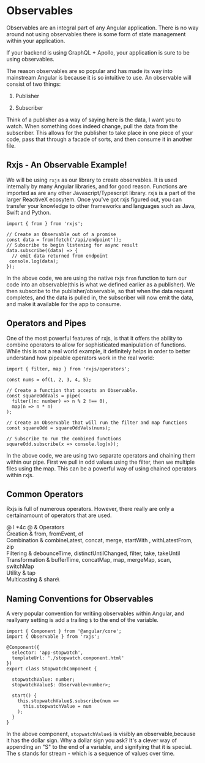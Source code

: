  Observables 
============

Observables are an integral part of any Angular application. There is no
way around not using observables there is some form of state management
within your application.

If your backend is using GraphQL + Apollo, your application is sure to
be using observables.

The reason observables are so popular and has made its way into
mainstream Angular is because it is so intuitive to use. An observable
will consist of two things:

1.  Publisher

2.  Subscriber

Think of a publisher as a way of saying here is the data, I want you to
watch. When something does indeed change, pull the data from the
subscriber. This allows for the publisher to take place in one piece of
your code, pass that through a facade of sorts, and then consume it in
another file.

 Rxjs - An Observable Example! 
------------------------------

We will be using `rxjs` as our library to create observables. It is used
internally by many Angular libraries, and for good reason. Functions are
imported as are any other Javascript/Typescript library. rxjs is a part
of the larger ReactiveX ecosytem. Once you've got rxjs figured out, you
can transfer your knowledge to other frameworks and languages such as
Java, Swift and Python.

    import { from } from 'rxjs';

    // Create an Observable out of a promise
    const data = from(fetch('/api/endpoint'));
    // Subscribe to begin listening for async result
    data.subscribe((data) => {
      // emit data returned from endpoint
     console.log(data);
    });

In the above code, we are using the native rxjs `from` function to turn
our code into an observable(this is what we defined earlier as a
publisher). We then subscribe to the publisher/observable, so that when
the data request completes, and the data is pulled in, the subscriber
will now emit the data, and make it available for the app to consume.

 Operators and Pipes 
--------------------

One of the most powerful features of rxjs, is that it offers the ability
to combine operators to allow for sophisticated manipulation of
functions. While this is not a real world example, it definitely helps
in order to better understand how pipeable operators work in the real
world:

    import { filter, map } from 'rxjs/operators';

    const nums = of(1, 2, 3, 4, 5);
      
    // Create a function that accepts an Observable.
    const squareOddVals = pipe(
      filter((n: number) => n % 2 !== 0),
      map(n => n * n)
    );  

    // Create an Observable that will run the filter and map functions
    const squareOdd = squareOddVals(nums);
     
    // Subscribe to run the combined functions
    squareOdd.subscribe(x => console.log(x));

In the above code, we are using two separate operators and chaining them
within our pipe. First we pull in odd values using the filter, then we
multiple files using the map. This can be a powerful way of using
chained operators within rxjs.

 Common Operators 
-----------------

Rxjs is full of numerous operators. However, there really are only a
certainamount of operators that are used.

@ l \*4c @ & Operators\
Creation & from, fromEvent, of\
Combination & combineLatest, concat, merge, startWith , withLatestFrom,
zip\
Filtering & debounceTime, distinctUntilChanged, filter, take, takeUntil\
Transformation & bufferTime, concatMap, map, mergeMap, scan, switchMap\
Utility & tap\
Multicasting & share\

 Naming Conventions for Observables 
-----------------------------------

A very popular convention for writiing observables within Angular, and
reallyany setting is add a trailing `$` to the end of the variable.

    import { Component } from '@angular/core';
    import { Observable } from 'rxjs';

    @Component({
      selector: 'app-stopwatch',
      templateUrl: './stopwatch.component.html'
    })
    export class StopwatchComponent {

      stopwatchValue: number;
      stopwatchValue$: Observable<number>;

      start() {
        this.stopwatchValue$.subscribe(num =>
          this.stopwatchValue = num
        );
      }
    }  

In the above component, `stopwatchValue$` is visibly an
observable,because it has the dollar sign. Why a dollar sign you ask?
It's a clever way of appending an \"S\" to the end of a variable, and
signifying that it is special. The s stands for stream - which is a
sequence of values over time.
